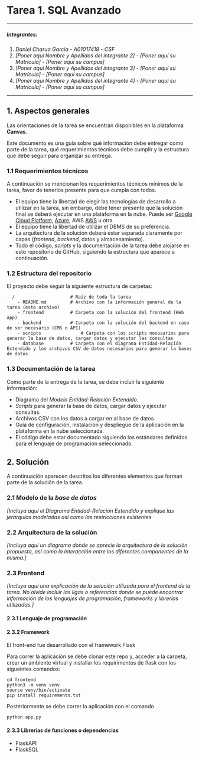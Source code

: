 # Tarea 1. SQL Avanzado

---

##### Integrantes:
1. *Daniel Charua Garcia* - *A01017419* - *CSF*
2. *[Poner aquí Nombre y Apellidos del integrante 2]* - *[Poner aquí su Matrícula]* - *[Poner aquí su campus]*
3. *[Poner aquí Nombre y Apellidos del integrante 3]* - *[Poner aquí su Matrícula]* - *[Poner aquí su campus]*
4. *[Poner aquí Nombre y Apellidos del integrante 4]* - *[Poner aquí su Matrícula]* - *[Poner aquí su campus]*

---
## 1. Aspectos generales

Las orientaciones de la tarea se encuentran disponibles en la plataforma **Canvas**.

Este documento es una guía sobre qué información debe entregar como parte de la tarea, qué requerimientos técnicos debe cumplir y la estructura que debe seguir para organizar su entrega.


### 1.1 Requerimientos técnicos

A continuación se mencionan los requerimientos técnicos mínimos de la tarea, favor de tenerlos presente para que cumpla con todos.

* El equipo tiene la libertad de elegir las tecnologías de desarrollo a utilizar en la tarea, sin embargo, debe tener presente que la solución final se deberá ejecutar en una plataforma en la nube. Puede ser  [Google Cloud Platform](https://cloud.google.com/?hl=es), [Azure](https://azure.microsoft.com/en-us/), AWS [AWS](https://aws.amazon.com/es/free/) u otra.
* El equipo tiene la libertad de utilizar el DBMS de su preferencia.
* La arquitectura de la solución deberá estar separada claramente por capas (*frontend*, *backend*, datos y almacenamiento).
* Todo el código, *scripts* y la documentación de la tarea debe alojarse en este repositorio de GitHub, siguiendo la estructura que aparece a continuación.

### 1.2 Estructura del repositorio

El proyecto debe seguir la siguiente estructura de carpetas:
```
- / 			        # Raíz de toda la tarea
    - README.md			# Archivo con la información general de la tarea (este archivo)
    - frontend			# Carpeta con la solución del frontend (Web app)
    - backend			# Carpeta con la solución del backend en caso de ser necesario (CMS o API)
    - scripts		        # Carpeta con los scripts necesarios para generar la base de datos, cargar datos y ejecutar las consultas
    - database			# Carpeta con el diagrama Entidad-Relación Extendido y los archivos CSV de datos necesarios para generar la bases de datos

```

### 1.3 Documentación de la tarea

Como parte de la entrega de la tarea, se debe incluir la siguiente información:

* Diagrama del *Modelo Entidad-Relación Extendido*.
* *Scripts* para generar la base de datos, cargar datos y ejecutar consultas.
* Archivos CSV con los datos a cargar en al base de datos.
* Guía de configuración, instalación y despliegue de la aplicación en la plataforma en la nube  seleccionada.
* El código debe estar documentado siguiendo los estándares definidos para el lenguaje de programación seleccionado.

## 2. Solución

A continuación aparecen descritos los diferentes elementos que forman parte de la solución de la tarea.

### 2.1 Modelo de la *base de datos* 

*[Incluya aquí el Diagrama Entidad-Relación Extendido y explique las jerarquías modeladas así como las restricciones existentes*

### 2.2 Arquitectura de la solución

*[Incluya aquí un diagrama donde se aprecie la arquitectura de la solución propuesta, así como la interacción entre los diferentes componentes de la misma.]*

### 2.3 Frontend

*[Incluya aquí una explicación de la solución utilizada para el frontend de la tarea. No olvide incluir las ligas o referencias donde se puede encontrar información de los lenguajes de programación, frameworks y librerías utilizadas.]*

#### 2.3.1 Lenguaje de programación
#### 2.3.2 Framework
El front-end fue desarrollado con el framework Flask 

Para correr la aplicación se debe clonar este repo y, acceder a la carpeta, crear un ambiente virtual y installar los requirimentos de flask con los sigueintes comandos:

```
cd frontend
python3 -m venv venv 
source venv/bin/activate
pip install requirements.txt 
```

Posteriormente se debe correr la aplicación con el comando 
```
python app.py
```
#### 2.3.3 Librerías de funciones o dependencias
- FlaskAPI
- FlaskSQL





